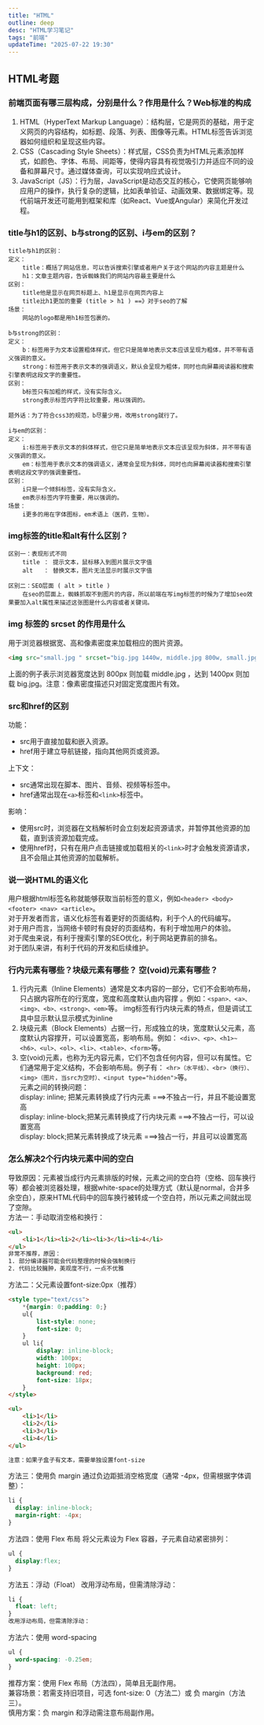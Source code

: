 ```yaml
---
title: "HTML"
outline: deep
desc: "HTML学习笔记"
tags: "前端"
updateTime: "2025-07-22 19:30"
---
```


## HTML考题

### 前端页面有哪三层构成，分别是什么？作用是什么？Web标准的构成

1. HTML（HyperText Markup Language）：结构层，它是网页的基础，用于定义网页的内容结构，如标题、段落、列表、图像等元素。HTML标签告诉浏览器如何组织和呈现这些内容。
2. CSS（Cascading Style Sheets）：样式层，CSS负责为HTML元素添加样式，如颜色、字体、布局、间距等，使得内容具有视觉吸引力并适应不同的设备和屏幕尺寸。通过媒体查询，可以实现响应式设计。
3. JavaScript（JS）：行为层，JavaScript是动态交互的核心，它使网页能够响应用户的操作，执行复杂的逻辑，比如表单验证、动画效果、数据绑定等。现代前端开发还可能用到框架和库（如React、Vue或Angular）来简化开发过程。

### title与h1的区别、b与strong的区别、i与em的区别？

```plain
title与h1的区别：
定义：
    title：概括了网站信息，可以告诉搜索引擎或者用户关于这个网站的内容主题是什么
    h1：文章主题内容，告诉蜘蛛我们的网站内容最主要是什么
区别：
    title他是显示在网页标题上、h1是显示在网页内容上
    title比h1更加的重要 (title > h1 ) ==》对于seo的了解
场景：
    网站的logo都是用h1标签包裹的。
```

```plain
b与strong的区别：
定义：
    b：标签用于为文本设置粗体样式，但它只是简单地表示文本应该呈现为粗体，并不带有语义强调的意义。
    strong：标签用于表示文本的强调语义，默认会呈现为粗体，同时也向屏幕阅读器和搜索引擎表明这段文字的重要性。
区别：
    b标签只有加粗的样式，没有实际含义。
    strong表示标签内字符比较重要，用以强调的。
    
题外话：为了符合css3的规范，b尽量少用，改用strong就行了。
```

```plain
i与em的区别：
定义：
    i:标签用于表示文本的斜体样式，但它只是简单地表示文本应该呈现为斜体，并不带有语义强调的意义。
    em：标签用于表示文本的强调语义，通常会呈现为斜体，同时也向屏幕阅读器和搜索引擎表明这段文字的强调重要性。
区别：
    i只是一个倾斜标签，没有实际含义。
    em表示标签内字符重要，用以强调的。
场景：
    i更多的用在字体图标，em术语上（医药，生物）。
```

### img标签的title和alt有什么区别？

```plain
区别一：表现形式不同
    title ： 提示文本，鼠标移入到图片展示文字值
    alt   ： 替换文本，图片无法显示时展示文字值

区别二：SEO层面 ( alt > title )
    在seo的层面上，蜘蛛抓取不到图片的内容，所以前端在写img标签的时候为了增加seo效果要加入alt属性来描述这张图是什么内容或者关键词。
```

### img 标签的 srcset 的作用是什么

用于浏览器根据宽、高和像素密度来加载相应的图片资源。

```html
<img src="small.jpg " srcset="big.jpg 1440w, middle.jpg 800w, small.jpg 1x" />
```

上面的例子表示浏览器宽度达到 800px 则加载 middle.jpg ，达到 1400px 则加载 big.jpg。注意：像素密度描述只对固定宽度图片有效。

### src和href的区别

功能：

- src用于直接加载和嵌入资源。
- href用于建立导航链接，指向其他网页或资源。

上下文：

- src通常出现在脚本、图片、音频、视频等标签中。
- href通常出现在`<a>`标签和`<link>`标签中。

影响：

- 使用src时，浏览器在文档解析时会立刻发起资源请求，并暂停其他资源的加载，直到该资源加载完成。
- 使用href时，只有在用户点击链接或加载相关的`<link>`时才会触发资源请求，且不会阻止其他资源的加载解析。

### 说一说HTML的语义化

用户根据html标签名称就能够获取当前标签的意义，例如`<header> <body> <footer> <nav> <article>`。  
对于开发者而言，语义化标签有着更好的页面结构，利于个人的代码编写。  
对于用户而言，当网络卡顿时有良好的页面结构，有利于增加用户的体验。  
对于爬虫来说，有利于搜索引擎的SEO优化，利于网站更靠前的排名。  
对于团队来讲，有利于代码的开发和后续维护。

### 行内元素有哪些？块级元素有哪些？ 空(void)元素有哪些？

1. 行内元素（Inline Elements）通常是文本内容的一部分，它们不会影响布局，只占据内容所在的行宽度，宽度和高度默认由内容撑  。例如：`<span>、<a>、<img>、<b>、<strong>、<em>`等。
img标签有行内块元素的特点，但是调试工具中显示默认显示模式为inline
2. 块级元素（Block Elements）占据一行，形成独立的块，宽度默认父元素，高度默认内容撑开，可以设置宽高，影响布局。例如：
`<div>、<p>、<h1>~<h6>、<ul>、<ol>、<li>、<table>、<form>`等。
3. 空(void)元素，也称为无内容元素，它们不包含任何内容，但可以有属性。它们通常用于定义结构，不会影响布局。例子有：
`<hr>（水平线）、<br>（换行）、<img>（图片，当src为空时）、<input type="hidden">`等。  
元素之间的转换问题：  
display: inline; 把某元素转换成了行内元素 ===>不独占一行，并且不能设置宽高  
display: inline-block;把某元素转换成了行内块元素 ===>不独占一行，可以设置宽高  
display: block;把某元素转换成了块元素 ===>独占一行，并且可以设置宽高

### 怎么解决2个行内块元素中间的空白

导致原因：元素被当成行内元素排版的时候，元素之间的空白符（空格、回车换行等）都会被浏览器处理，根据white-space的处理方式（默认是normal，合并多余空白），原来HTML代码中的回车换行被转成一个空白符，所以元素之间就出现了空隙。  
方法一：手动取消空格和换行：

```html
<ul>
    <li>1</li><li>2</li><li>3</li><li>4</li>
</ul>
非常不推荐，原因：
1. 部分编译器可能会代码整理的时候会强制换行
2. 代码比较臃肿，美观度不行，一点不优雅
```

方法二：父元素设置font-size:0px（推荐）

```html
<style type="text/css">
    *{margin: 0;padding: 0;}
    ul{
        list-style: none;
        font-size: 0;
    }
    ul li{
        display: inline-block;
        width: 100px;
        height: 100px;
        background: red;
        font-size: 18px;
    }
</style>

<ul>
    <li>1</li>
    <li>2</li>
    <li>3</li>
    <li>4</li>
</ul>

注意：如果子盒子有文本，需要单独设置font-size
```

方法三：使用负 margin
通过负边距抵消空格宽度（通常 -4px，但需根据字体调整）：

```css
li {
  display: inline-block;
  margin-right: -4px;
}
```

方法四：使用 Flex 布局
将父元素设为 Flex 容器，子元素自动紧密排列：

```css
ul {
  display:flex;
}
```

方法五：浮动（Float）
改用浮动布局，但需清除浮动：

```css
li {
  float: left;
}
改用浮动布局，但需清除浮动：
```

方法六：使用 word-spacing

```css
ul {
  word-spacing: -0.25em;
}
```

推荐方案：使用 Flex 布局（方法四），简单且无副作用。  
兼容场景：若需支持旧项目，可选 font-size: 0（方法二）或 负 margin（方法三）。  
慎用方案：负 margin 和浮动需注意布局副作用。  
